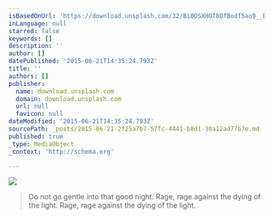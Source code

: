 ```yaml
---
isBasedOnUrl: 'https://download.unsplash.com/32/Bi0OSXHOT8OfBodf5ao9__DSC0224.jpg'
inLanguage: null
starred: false
keywords: []
description: ''
author: []
datePublished: '2015-06-21T14:35:24.793Z'
title: ''
authors: []
publisher:
  name: download.unsplash.com
  domain: download.unsplash.com
  url: null
  favicon: null
dateModified: '2015-06-21T14:35:24.793Z'
sourcePath: _posts/2015-06-21-2f25a7b7-57fc-4441-b8d1-30a12ad77b7e.md
published: true
_type: MediaObject
_context: 'http://schema.org'

---
```

![](https://download.unsplash.com/32/Bi0OSXHOT8OfBodf5ao9__DSC0224.jpg)

> Do not go gentle into that good night. Rage, rage against the dying of the light. Rage, rage against the dying of the light.